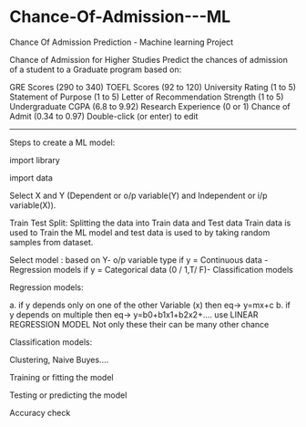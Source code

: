 # Chance-Of-Admission---ML
Chance Of Admission Prediction - Machine learning Project

Chance of Admission for Higher Studies Predict the chances of admission of a student to a Graduate program based on:

GRE Scores (290 to 340)
TOEFL Scores (92 to 120)
University Rating (1 to 5)
Statement of Purpose (1 to 5)
Letter of Recommendation Strength (1 to 5)
Undergraduate CGPA (6.8 to 9.92)
Research Experience (0 or 1)
Chance of Admit (0.34 to 0.97)
Double-click (or enter) to edit

---------------------------------------------------------------------

Steps to create a ML model:

import library

import data

Select X and Y (Dependent or o/p variable(Y) and Independent or i/p variable(X)).

Train Test Split: Splitting the data into Train data and Test data Train data is used to Train the ML model and test data is used to by taking random samples from dataset.

Select model : based on Y- o/p variable type if y = Continuous data - Regression models if y = Categorical data (0 / 1,T/ F)- Classification models

Regression models:

a. if y depends only on one of the other Variable (x) then eq-> y=mx+c b. if y depends on multiple then eq-> y=b0+b1x1+b2x2+.... use LINEAR REGRESSION MODEL Not only these their can be many other chance

Classification models:

Clustering, Naive Buyes....

Training or fitting the model

Testing or predicting the model

Accuracy check
